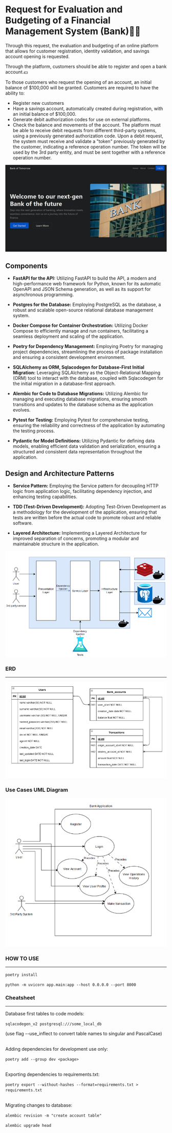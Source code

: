 # Request for Evaluation and Budgeting of a Financial Management System (Bank)🏦🏦
Through this request, the evaluation and budgeting of an online platform that allows for customer registration, identity validation, and savings account opening is requested.

Through the platform, customers should be able to register and open a bank account.💵

To those customers who request the opening of an account, an initial balance of $100,000 will be granted.
Customers are required to have the ability to:
- Register new customers
- Have a savings account, automatically created during registration, with an initial balance of $100,000.
- Generate debit authorization codes for use on external platforms.
- Check the balance and movements of the account.
The platform must be able to receive debit requests from different third-party systems, using a previously generated authorization code.
Upon a debit request, the system must receive and validate a "token" previously generated by the customer, indicating a reference operation number.
The token will be used by the 3rd party entity, and must be sent together with a reference operation number.

![alt text](/docs/bank_home_page.png "Bank Home Page")

## Components
- **FastAPI for the API:** Utilizing FastAPI to build the API, a modern and high-performance web framework for Python, known for its automatic OpenAPI and JSON Schema generation, as well as its support for asynchronous programming.

- **Postgres for the Database:** Employing PostgreSQL as the database, a robust and scalable open-source relational database management system.

- **Docker Compose for Container Orchestration:** Utilizing Docker Compose to efficiently manage and run containers, facilitating a seamless deployment and scaling of the application.

- **Poetry for Dependency Management:** Employing Poetry for managing project dependencies, streamlining the process of package installation and ensuring a consistent development environment.

- **SQLAlchemy as ORM, Sqlacodegen for Database-First Initial Migration:** Leveraging SQLAlchemy as the Object-Relational Mapping (ORM) tool to interact with the database, coupled with Sqlacodegen for the initial migration in a database-first approach.

- **Alembic for Code to Database Migrations:** Utilizing Alembic for managing and executing database migrations, ensuring smooth transitions and updates to the database schema as the application evolves.

- **Pytest for Testing:** Employing Pytest for comprehensive testing, ensuring the reliability and correctness of the application by automating the testing process.

- **Pydantic for Model Definitions:** Utilizing Pydantic for defining data models, enabling efficient data validation and serialization, ensuring a structured and consistent data representation throughout the application.


## Design and Architecture Patterns
- **Service Pattern:** Employing the Service pattern for decoupling HTTP logic from application logic, facilitating dependency injection, and enhancing testing capabilities.

- **TDD (Test-Driven Development):** Adopting Test-Driven Development as a methodology for the development of the application, ensuring that tests are written before the actual code to promote robust and reliable software.

- **Layered Architecture:** Implementing a Layered Architecture for improved separation of concerns, promoting a modular and maintainable structure in the application.

![alt text](/docs/architecture_diagramV2.png "Bank Home Page")

### ERD
---
![alt text](/docs/erd_bank.png "Bank Home Page")
### Use Cases UML Diagram
![alt text](/docs/use_cases_diagram.png "Bank Home Page")

### HOW TO USE
---
```poetry install```

```python -m uvicorn app.main:app --host 0.0.0.0 --port 8000```

### Cheatsheet
---
Database first tables to code models:

```sqlacodegen_v2 postgresql:///some_local_db```

(use flag --use_inflect to convert table names to singular and PascalCase)

\
Adding dependencies for development use only:

```poetry add --group dev <package>```


\
Exporting dependencies to requirements.txt:

```poetry export --without-hashes --format=requirements.txt > requirements.txt```

\
Migrating changes to database:

```alembic revision -m "create account table"```

```alembic upgrade head```
